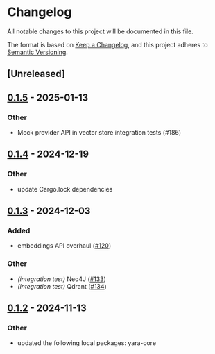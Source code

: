 # Changelog

All notable changes to this project will be documented in this file.

The format is based on [Keep a Changelog](https://keepachangelog.com/en/1.0.0/),
and this project adheres to [Semantic Versioning](https://semver.org/spec/v2.0.0.html).

## [Unreleased]

## [0.1.5](https://github.com/hivemindanthony/yara/compare/yara-qdrant-v0.1.4...yara-qdrant-v0.1.5) - 2025-01-13

### Other

- Mock provider API in vector store integration tests (#186)

## [0.1.4](https://github.com/hivemindanthony/yara/compare/yara-qdrant-v0.1.3...yara-qdrant-v0.1.4) - 2024-12-19

### Other

- update Cargo.lock dependencies

## [0.1.3](https://github.com/hivemindanthony/yara/compare/yara-qdrant-v0.1.2...yara-qdrant-v0.1.3) - 2024-12-03

### Added

- embeddings API overhaul ([#120](https://github.com/hivemindanthony/yara/pull/120))

### Other

- *(integration test)* Neo4J ([#133](https://github.com/hivemindanthony/yara/pull/133))
- *(integration test)* Qdrant ([#134](https://github.com/hivemindanthony/yara/pull/134))

## [0.1.2](https://github.com/hivemindanthony/yara/compare/yara-qdrant-v0.1.1...yara-qdrant-v0.1.2) - 2024-11-13

### Other

- updated the following local packages: yara-core
